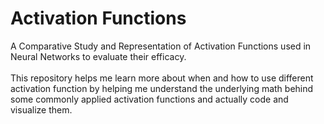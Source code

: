 # Activation Functions
A Comparative Study and Representation of Activation Functions used in Neural Networks to evaluate their efficacy.<br><br>This repository helps me learn more about when and how to use different activation function by helping me understand the underlying math behind some commonly applied activation functions and actually code and visualize them.<br><br>
